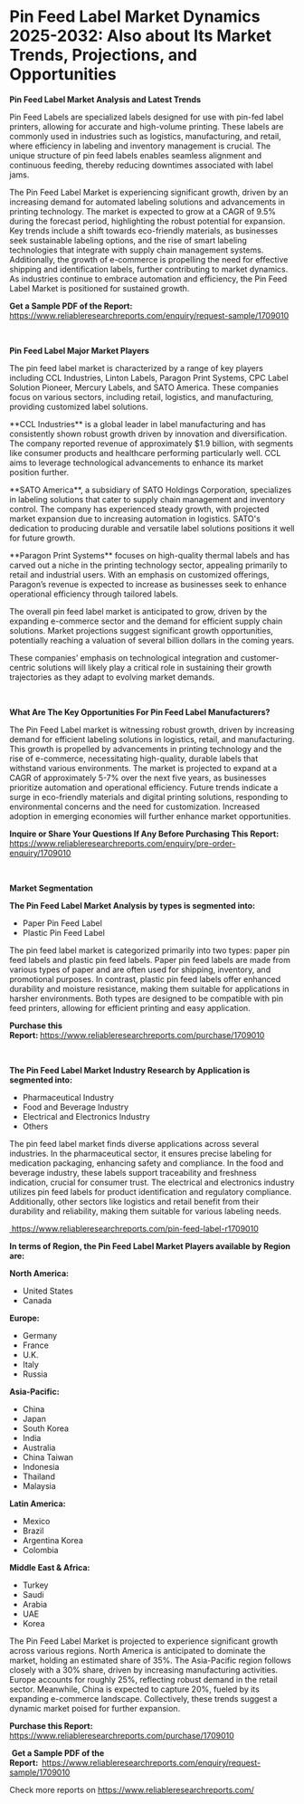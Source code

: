 <p><h1>Pin Feed Label Market Dynamics 2025-2032: Also about Its Market Trends, Projections, and Opportunities</h1></p><p><strong>Pin Feed Label Market Analysis and Latest Trends</strong></p>
<p><p>Pin Feed Labels are specialized labels designed for use with pin-fed label printers, allowing for accurate and high-volume printing. These labels are commonly used in industries such as logistics, manufacturing, and retail, where efficiency in labeling and inventory management is crucial. The unique structure of pin feed labels enables seamless alignment and continuous feeding, thereby reducing downtimes associated with label jams.</p><p>The Pin Feed Label Market is experiencing significant growth, driven by an increasing demand for automated labeling solutions and advancements in printing technology. The market is expected to grow at a CAGR of 9.5% during the forecast period, highlighting the robust potential for expansion. Key trends include a shift towards eco-friendly materials, as businesses seek sustainable labeling options, and the rise of smart labeling technologies that integrate with supply chain management systems. Additionally, the growth of e-commerce is propelling the need for effective shipping and identification labels, further contributing to market dynamics. As industries continue to embrace automation and efficiency, the Pin Feed Label Market is positioned for sustained growth.</p></p>
<p><strong>Get a Sample PDF of the Report:&nbsp;</strong> <a href="https://www.reliableresearchreports.com/enquiry/request-sample/1709010?utm_campaign=2009&utm_medium=2&utm_source=Github&utm_content=ia&utm_term=10012025&utm_id=pin-feed-label">https://www.reliableresearchreports.com/enquiry/request-sample/1709010</a></p>
<p>&nbsp;</p>
<p><strong>Pin Feed Label Major Market Players</strong></p>
<p><p>The pin feed label market is characterized by a range of key players including CCL Industries, Linton Labels, Paragon Print Systems, CPC Label Solution Pioneer, Mercury Labels, and SATO America. These companies focus on various sectors, including retail, logistics, and manufacturing, providing customized label solutions.</p><p>**CCL Industries** is a global leader in label manufacturing and has consistently shown robust growth driven by innovation and diversification. The company reported revenue of approximately $1.9 billion, with segments like consumer products and healthcare performing particularly well. CCL aims to leverage technological advancements to enhance its market position further.</p><p>**SATO America**, a subsidiary of SATO Holdings Corporation, specializes in labeling solutions that cater to supply chain management and inventory control. The company has experienced steady growth, with projected market expansion due to increasing automation in logistics. SATO's dedication to producing durable and versatile label solutions positions it well for future growth.</p><p>**Paragon Print Systems** focuses on high-quality thermal labels and has carved out a niche in the printing technology sector, appealing primarily to retail and industrial users. With an emphasis on customized offerings, Paragon’s revenue is expected to increase as businesses seek to enhance operational efficiency through tailored labels.</p><p>The overall pin feed label market is anticipated to grow, driven by the expanding e-commerce sector and the demand for efficient supply chain solutions. Market projections suggest significant growth opportunities, potentially reaching a valuation of several billion dollars in the coming years.</p><p>These companies’ emphasis on technological integration and customer-centric solutions will likely play a critical role in sustaining their growth trajectories as they adapt to evolving market demands.</p></p>
<p>&nbsp;</p>
<p><strong>What Are The Key Opportunities For Pin Feed Label Manufacturers?</strong></p>
<p><p>The Pin Feed Label market is witnessing robust growth, driven by increasing demand for efficient labeling solutions in logistics, retail, and manufacturing. This growth is propelled by advancements in printing technology and the rise of e-commerce, necessitating high-quality, durable labels that withstand various environments. The market is projected to expand at a CAGR of approximately 5-7% over the next five years, as businesses prioritize automation and operational efficiency. Future trends indicate a surge in eco-friendly materials and digital printing solutions, responding to environmental concerns and the need for customization. Increased adoption in emerging economies will further enhance market opportunities.</p></p>
<p><strong>Inquire or Share Your Questions If Any Before Purchasing This Report:</strong> <a href="https://www.reliableresearchreports.com/enquiry/pre-order-enquiry/1709010?utm_campaign=2009&utm_medium=2&utm_source=Github&utm_content=ia&utm_term=10012025&utm_id=pin-feed-label">https://www.reliableresearchreports.com/enquiry/pre-order-enquiry/1709010</a></p>
<p>&nbsp;</p>
<p><strong>Market Segmentation</strong></p>
<p><strong>The Pin Feed Label Market Analysis by types is segmented into:</strong></p>
<p><ul><li>Paper Pin Feed Label</li><li>Plastic Pin Feed Label</li></ul></p>
<p><p>The pin feed label market is categorized primarily into two types: paper pin feed labels and plastic pin feed labels. Paper pin feed labels are made from various types of paper and are often used for shipping, inventory, and promotional purposes. In contrast, plastic pin feed labels offer enhanced durability and moisture resistance, making them suitable for applications in harsher environments. Both types are designed to be compatible with pin feed printers, allowing for efficient printing and easy application.</p></p>
<p><strong>Purchase this Report:&nbsp;</strong><a href="https://www.reliableresearchreports.com/purchase/1709010?utm_campaign=2009&utm_medium=2&utm_source=Github&utm_content=ia&utm_term=10012025&utm_id=pin-feed-label">https://www.reliableresearchreports.com/purchase/1709010</a></p>
<p>&nbsp;</p>
<p><strong>The Pin Feed Label Market Industry Research by Application is segmented into:</strong></p>
<p><ul><li>Pharmaceutical Industry</li><li>Food and Beverage Industry</li><li>Electrical and Electronics Industry</li><li>Others</li></ul></p>
<p><p>The pin feed label market finds diverse applications across several industries. In the pharmaceutical sector, it ensures precise labeling for medication packaging, enhancing safety and compliance. In the food and beverage industry, these labels support traceability and freshness indication, crucial for consumer trust. The electrical and electronics industry utilizes pin feed labels for product identification and regulatory compliance. Additionally, other sectors like logistics and retail benefit from their durability and reliability, making them suitable for various labeling needs.</p></p>
<p><a href="https://www.reliableresearchreports.com/pin-feed-label-r1709010?utm_campaign=2009&utm_medium=2&utm_source=Github&utm_content=ia&utm_term=10012025&utm_id=pin-feed-label">&nbsp;https://www.reliableresearchreports.com/pin-feed-label-r1709010</a></p>
<p><strong>In terms of Region, the Pin Feed Label Market Players available by Region are:</strong></p>
<p>
    <p> <strong> North America: </strong>
        <ul>
            <li>United States</li>
            <li>Canada</li>
        </ul>
        </p> 
    <p> <strong> Europe: </strong>
        <ul>
            <li>Germany</li>
            <li>France</li>
            <li>U.K.</li>
            <li>Italy</li>
            <li>Russia</li>
        </ul>
        </p> 
    <p> <strong> Asia-Pacific: </strong>
        <ul>
            <li>China</li>
            <li>Japan</li>
            <li>South Korea</li>
            <li>India</li>
            <li>Australia</li>
            <li>China Taiwan</li>
            <li>Indonesia</li>
            <li>Thailand</li>
            <li>Malaysia</li>
        </ul>
        </p> 
    <p> <strong> Latin America: </strong>
        <ul>
            <li>Mexico</li>
            <li>Brazil</li>
            <li>Argentina Korea</li>
            <li>Colombia</li>
        </ul>
        </p> 
    <p> <strong> Middle East & Africa: </strong>
        <ul>
            <li>Turkey</li>
            <li>Saudi</li>
            <li>Arabia</li>
            <li>UAE</li>
            <li>Korea</li>
        </ul>
    </p>
    </p>
<p><p>The Pin Feed Label Market is projected to experience significant growth across various regions. North America is anticipated to dominate the market, holding an estimated share of 35%. The Asia-Pacific region follows closely with a 30% share, driven by increasing manufacturing activities. Europe accounts for roughly 25%, reflecting robust demand in the retail sector. Meanwhile, China is expected to capture 20%, fueled by its expanding e-commerce landscape. Collectively, these trends suggest a dynamic market poised for further expansion.</p></p>
<p><strong>Purchase this Report: </strong><a href="https://www.reliableresearchreports.com/purchase/1709010?utm_campaign=2009&utm_medium=2&utm_source=Github&utm_content=ia&utm_term=10012025&utm_id=pin-feed-label">https://www.reliableresearchreports.com/purchase/1709010</a></p>
<p>&nbsp;<strong>Get a Sample PDF of the Report:&nbsp;&nbsp;</strong><a href="https://www.reliableresearchreports.com/enquiry/request-sample/1709010?utm_campaign=2009&utm_medium=2&utm_source=Github&utm_content=ia&utm_term=10012025&utm_id=pin-feed-label">https://www.reliableresearchreports.com/enquiry/request-sample/1709010</a></p>
<p><strong></strong></p>
<p>Check more reports on <a href="https://www.reliableresearchreports.com/?utm_campaign=2009&utm_medium=2&utm_source=Github&utm_content=ia&utm_term=10012025&utm_id=pin-feed-label">https://www.reliableresearchreports.com/</a></p>